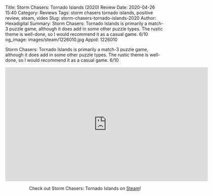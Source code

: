 Title: Storm Chasers: Tornado Islands (2020) Review
Date: 2020-04-26 15:40
Category: Reviews
Tags: storm chasers tornado islands, positive review, steam, video
Slug: storm-chasers-tornado-islands-2020
Author: Hexadigital
Summary: Storm Chasers: Tornado Islands is primarily a match-3 puzzle game, although it does add in some other puzzle types. The rustic theme is well-done, so I would recommend it as a casual game. 6/10
og_image: images/steam/1226010.jpg
Appid: 1226010

Storm Chasers: Tornado Islands is primarily a match-3 puzzle game, although it does add in some other puzzle types. The rustic theme is well-done, so I would recommend it as a casual game. 6/10

<center><iframe src="https://www.youtube.com/embed/vFzmWPN0w6g?feature=oembed" allow="accelerometer; autoplay; encrypted-media; gyroscope; picture-in-picture" width="640" height="360" frameborder="0"></iframe>

Check out Storm Chasers: Tornado Islands on [Steam](https://store.steampowered.com/app/1226010/?curator_clanid=34633900)!</center>